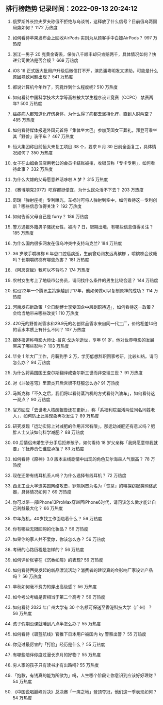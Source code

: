
## 排行榜趋势 记录时间：2022-09-13 20:24:12
  
  1. 俄罗斯外长拉夫罗夫称俄不拒绝与乌谈判，这释放了什么信号？目前俄乌两国局势如何？ 1172 万热度
    
  2. 如何看待苹果发布会上回收AirPods 实则为从顾客手中白嫖AirPods？ 997 万热度
    
  3. 浙江一男子 20 克黄金寄丢，保价八千顺丰却只肯赔两千，具体情况如何？快递公司做法是否合规？ 669 万热度
    
  4. iOS 16 正式版大批用户升级后微信打不开，演员潘粤明发文求助，可能是什么原因导致问题出现？ 541 万热度
    
  5. 都说计算机今年炸了，究竟炸到什么程度呢? 510 万热度
    
  6. 如何看待中国科学技术大学等高校被大学生程序设计竞赛（CCPC） 禁赛两年? 500 万热度
    
  7. 癌症病人都知道化疗伤身体，为什么得了病都去坚持化疗，直到人财两空？ 485 万热度
    
  8. 如何看待媒体报道外国元首将「集体坐大巴」参加英国女王葬礼，拜登可乘坐其「野兽」装甲车？ 467 万热度
    
  9. 恒大集团称目前恒大未复工项目 38 个，要求 9 月 30 日前全面复工，具体情况如何？ 350 万热度
    
  10. 女子在山姆会员店用老公的会员卡结账被拒，收银员称「专卡专用」，如何看待此事？ 332 万热度
    
  11. 为什么大雄的父母愿意养活哆啦 A 梦？ 315 万热度
    
  12. 《赛博朋克2077》吃穿都挺便宜，为什么民众活不下去？ 203 万热度
    
  13. 奇瑞「弹射座椅」专利曝光，车祸时可将人弹射到空中，如何看待这一专利创新？哪些信息值得关注？ 192 万热度
    
  14. 如何告诉父母自己是 furry？ 186 万热度
    
  15. 警方通报外籍男子骚扰女性，被拘 7 日，限期出境，有哪些信息值得关注？ 185 万热度
    
  16. 为什么国内很多网友在俄乌冲突中支持乌克兰? 184 万热度
    
  17. 36 岁歌手嚼槟榔 6 年患口腔癌病逝，生前曾劝网友远离槟榔 ，嚼槟榔会致瘾吗？长期嚼槟榔有哪些危害？ 181 万热度
    
  18. 《阿房宫赋》我可以不背吗？ 174 万热度
    
  19. 农村女生考上了地级市公务员，请问找什么条件的男生比较合适？ 144 万热度
    
  20. 假设22年一个腾讯主策穿越到了17年，他如何做可以复制原神的成功？ 114 万热度
    
  21. 河南发布新政策「全日制博士享受国企中层副职待遇」，如何看待这一政策？会给当地带来哪些改变? 110 万热度
    
  22. 420元的野兽派香水和29.9元的名创优品香水来自同一代工厂，价格相差14倍的香水本质上有什么不同？ 107 万热度
    
  23. 媒体报道称电影大师让-吕克·戈达尔逝世，享年 91 岁，他对世界电影的发展带来了哪些影响？ 103 万热度
    
  24. 毕业 1 年大厂工作，月薪到手 2 万，学历低想辞职回家考研，比较纠结。请问怎么办？ 94 万热度
    
  25. 为什么将英国国王查尔斯翻译成查尔斯三世而非查理三世？ 91 万热度
    
  26. 对《斗破苍穹》里萧炎开后宫很不舒服怎么办? 91 万热度
    
  27. 马斯克称「不久之后，我们将以看待蒸汽机的方式看待汽油车」，如何看待这一观点？ 90 万热度
    
  28. 官方回应「去世老人核酸报告还在更新」，称「系福利院混淆两位同名同姓老人」，如何防止此类现象再次发生？ 89 万热度
    
  29. 研究发现「运动实际上对减肥的作用非常有限」，那运动减肥还有意义吗？肥胖人士又该如何科学减肥？ 88 万热度
    
  30. 00 后情侣未婚生子分手后拒养孩子，如何看待 18 岁父亲称「我妈愿意带我就要」？抚养责任谁应承担？ 83 万热度
    
  31. 如何看待《原神》3.0 版本主线剧情中出现的角色艾尔海森人气很高？ 78 万热度
    
  32. 现在还带有线耳机丢人吗？为什么选择有线耳机？ 72 万热度
    
  33. 西北工业大学遭美国网络攻击，罪魁祸首为名为「饮茶」的嗅探窃密类网络武器，具体情况如何？ 69 万热度
    
  34. 你可以带一部iPhone13ProMax穿越回iPhone6时代，请问该怎么做才能让自己利益最大化？ 66 万热度
    
  35. 中年危机，40岁找工作面临着什么？ 56 万热度
    
  36. 你有哪些无限回购的化妆品？ 56 万热度
    
  37. 如果你的家人并不爱你，你该怎么办？ 56 万热度
    
  38. 考研的心路历程是怎样的？ 56 万热度
    
  39. 如何评价张睿在《沉香如屑》的表现? 56 万热度
    
  40. 如何看待西昊发起的新品漂流活动？消费者的建议真的会影响厂家设计产品吗？ 56 万热度
    
  41. 早秋如何毫不费力的穿出高级感？ 56 万热度
    
  42. 如今考公考编是否相当于第二个高考？ 56 万热度
    
  43. 如何看待 2023 年广州大学有 30 个名额可保送至香港科技大学（广州）？ 56 万热度
    
  44. 孩子假期没课就睡到八点半怎么办？ 55 万热度
    
  45. 如何看待《碧蓝航线》官推下日本用户被国内 ky 警察出警？ 55 万热度
    
  46. 你见过最厉害的「打脸」经历是什么？ 55 万热度
    
  47. 有哪些陪伴你度过漫长岁月的好物？ 55 万热度
    
  48. 穷人家的孩子只有读书才有出路吗? 55 万热度
    
  49. 「抱歉，有钱真的能为所欲为」吗，人生哪个阶段让你意识到应该好好理财？ 54 万热度
    
  50. 《中国说唱巅峰对决》总决赛「一席之地」登顶夺冠，他们这一季表现如何？ 54 万热度
    
